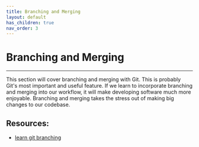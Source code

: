 ```yaml
---
title: Branching and Merging
layout: default
has_children: true
nav_order: 3
---
```


# Branching and Merging
---

This section will cover branching and merging with Git. This is probably Git's most important and useful feature. If we learn to incorporate branching and merging into our workflow, it will make developing software much more enjoyable. Branching and merging takes the stress out of making big changes to our codebase.

## Resources:
* [learn git branching](https://learngitbranching.js.org/?locale=en_US)